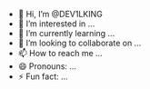 - 👋 Hi, I’m @DEV1LKING
- 👀 I’m interested in ...
- 🌱 I’m currently learning ...
- 💞️ I’m looking to collaborate on ...
- 📫 How to reach me ...
- 😄 Pronouns: ...
- ⚡ Fun fact: ...

<!---
DEV1LKING/DEV1LKING is a ✨ special ✨ repository because its `README.md` (this file) appears on your GitHub profile.
You can click the Preview link to take a look at your changes.
--->
